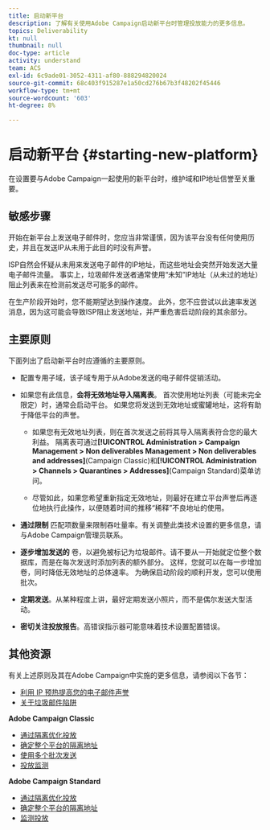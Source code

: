 ```yaml
---
title: 启动新平台
description: 了解有关使用Adobe Campaign启动新平台时管理投放能力的更多信息。
topics: Deliverability
kt: null
thumbnail: null
doc-type: article
activity: understand
team: ACS
exl-id: 6c9ade01-3052-4311-af80-888294820024
source-git-commit: 68c403f915287e1a50cd276b67b3f48202f45446
workflow-type: tm+mt
source-wordcount: '603'
ht-degree: 8%

---
```


# 启动新平台 {#starting-new-platform}

在设置要与Adobe Campaign一起使用的新平台时，维护域和IP地址信誉至关重要。

## 敏感步骤

开始在新平台上发送电子邮件时，您应当非常谨慎，因为该平台没有任何使用历史，并且在发送IP从未用于此目的时没有声誉。

ISP自然会怀疑从未用来发送电子邮件的IP地址，而这些地址会突然开始发送大量电子邮件流量。 事实上，垃圾邮件发送者通常使用“未知”IP地址（从未过的地址）阻止列表来在检测前发送尽可能多的邮件。

在生产阶段开始时，您不能期望达到操作速度。 此外，您不应尝试以此速率发送消息，因为这可能会导致ISP阻止发送地址，并严重危害启动阶段的其余部分。

## 主要原则

下面列出了启动新平台时应遵循的主要原则。

* 配置专用子域，该子域专用于从Adobe发送的电子邮件促销活动。

* 如果您有此信息，**会将无效地址导入隔离表**。
首次使用地址列表（可能未完全限定）时，通常会启动平台。 如果您将发送到无效地址或蜜罐地址，这将有助于降低平台的声誉。

   * 如果您有无效地址列表，则在首次发送之前将其导入隔离表符合您的最大利益。 隔离表可通过&#x200B;**[!UICONTROL Administration > Campaign Management > Non deliverables Management > Non deliverables and addresses]**(Campaign Classic)和&#x200B;**[!UICONTROL Administration > Channels > Quarantines > Addresses]**(Campaign Standard)菜单访问。

   * 尽管如此，如果您希望重新指定无效地址，则最好在建立平台声誉后再逐位地执行此操作，以便随着时间的推移“稀释”不良地址的使用。

* **通过限制** 匹配项数量来限制吞吐量率。有关调整此类技术设置的更多信息，请与Adobe Campaign管理员联系。

* **逐步增加发送的** 卷，以避免被标记为垃圾邮件。请不要从一开始就定位整个数据库，而是在每次发送时添加列表的额外部分。 这样，您就可以在每一步增加卷，同时降低无效地址的总体速率。 为确保启动阶段的顺利开发，您可以使用批次。

* **定期发送**。从某种程度上讲，最好定期发送小照片，而不是偶尔发送大型活动。
* **密切关注投放报告**。高错误指示器可能意味着技术设置配置错误。

## 其他资源

有关上述原则及其在Adobe Campaign中实施的更多信息，请参阅以下各节：

* [利用 IP 预热提高您的电子邮件声誉](../../help/additional-resources/increase-reputation-with-ip-warming.md)
* [关于垃圾邮件陷阱](../../help/additional-resources/all-about-spam-traps.md)

**Adobe Campaign Classic**

* [通过隔离优化投放](https://experienceleague.adobe.com/docs/campaign-classic/using/sending-messages/monitoring-deliveries/understanding-quarantine-management.html#optimizing-your-delivery-through-quarantines)
* [确定整个平台的隔离地址](https://experienceleague.adobe.com/docs/campaign-classic/using/sending-messages/monitoring-deliveries/understanding-quarantine-management.html#identifying-quarantined-addresses-for-the-entire-platform)
* [使用多个批次发送](https://experienceleague.adobe.com/docs/campaign-classic/using/sending-messages/key-steps-when-creating-a-delivery/steps-sending-the-delivery.html#sending-using-multiple-waves)
* [投放监测](https://experienceleague.adobe.com/docs/campaign-classic/using/sending-messages/monitoring-deliveries/about-delivery-monitoring.html#sending-messages)

**Adobe Campaign Standard**

* [通过隔离优化投放](https://experienceleague.adobe.com/docs/campaign-standard/using/testing-and-sending/monitoring-messages/understanding-quarantine-management.html#optimizing-your-delivery-through-quarantines)
* [确定整个平台的隔离地址](https://experienceleague.adobe.com/docs/campaign-standard/using/testing-and-sending/monitoring-messages/understanding-quarantine-management.html)
* [监测投放](https://experienceleague.adobe.com/docs/campaign-standard/using/testing-and-sending/monitoring-messages/monitoring-a-delivery.html)

